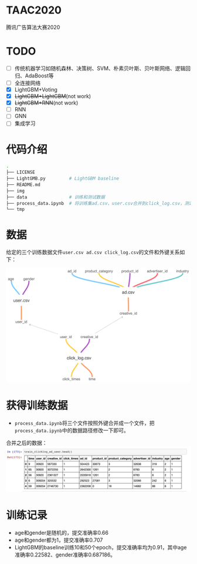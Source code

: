 # TAAC2020
腾讯广告算法大赛2020

# TODO

- [ ] 传统机器学习如随机森林、决策树、SVM、朴素贝叶斯、贝叶斯网络、逻辑回归、AdaBoost等
- [ ] 全连接网络
- [x] LightGBM+Voting
- [x] ~~LightGBM+LightGBM~~(not work)
- [x] ~~LightGBM+RNN~~(not work)
- [ ] RNN
- [ ] GNN
- [ ] 集成学习

# 代码介绍

```bash
.
├── LICENSE
├── LightGMB.py         # LightGBM baseline
├── README.md
├── img
├── data                # 训练和测试数据
├── process_data.ipynb  # 将训练集ad.csv、user.csv合并到click_log.csv，测试集中的ad.csv合并到click_log.csv
└── tmp
```

# 数据

给定的三个训练数据文件`user.csv ad.csv click_log.csv`的文件和外键关系如下：

![](img/TAAC2020.png)

# 获得训练数据
- `process_data.ipynb`将三个文件按照外键合并成一个文件，把`process_data.ipynb`中的数据路径修改一下即可。

合并之后的数据：
![](img/data_merged.png)

# 训练记录

- age和gender是随机的，提交准确率0.66
- age和gender都为1，提交准确率0.707
- LightGBM的baseline训练10和50个epoch，提交准确率均为0.91，其中age准确率0.22582、gender准确率0.687186。